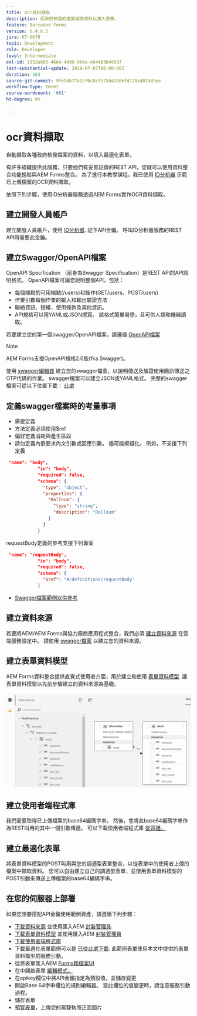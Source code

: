 ```yaml
---
title: ocr資料擷取
description: 從政府核發的檔案擷取資料以填入表單。
feature: Barcoded Forms
version: 6.4,6.5
jira: KT-6679
topic: Development
role: Developer
level: Intermediate
exl-id: 1532a865-4664-40d9-964a-e64463b49587
last-substantial-update: 2019-07-07T00:00:00Z
duration: 163
source-git-commit: 9fef4b77a2c70c8cf525d42686f4120e481945ee
workflow-type: tm+mt
source-wordcount: '661'
ht-degree: 0%

---
```


# ocr資料擷取

自動擷取各種政府核發檔案的資料，以填入最適化表單。

有許多組織提供此服務，只要他們有妥善記錄的REST API，您就可以使用資料整合功能輕鬆與AEM Forms整合。 為了進行本教學課程，我已使用 [ID分析器](https://www.idanalyzer.com/) 示範已上傳檔案的OCR資料擷取。

依照下列步驟，使用ID分析器服務透過AEM Forms實作OCR資料擷取。

## 建立開發人員帳戶

建立開發人員帳戶，使用 [ID分析器](https://portal.idanalyzer.com/signin.html). 記下API金鑰。 呼叫ID分析器服務的REST API時需要此金鑰。

## 建立Swagger/OpenAPI檔案

OpenAPI Specification （前身為Swagger Specification）是REST API的API說明格式。 OpenAPI檔案可讓您說明整個API，包括：

* 每個端點的可用端點(/users)和操作(GET/users、POST/users)
* 作業引數每個作業的輸入和輸出驗證方法
* 聯絡資訊、授權、使用條款及其他資訊。
* API規格可以用YAML或JSON撰寫。 該格式簡單易學，且可供人類和機器讀取。

若要建立您的第一個swagger/OpenAPI檔案，請遵循 [OpenAPI檔案](https://swagger.io/docs/specification/2-0/basic-structure/)

>[!NOTE]
> AEM Forms支援OpenAPI規格2.0版(fka Swagger)。

使用 [swagger編輯器](https://editor.swagger.io/) 建立您的swagger檔案，以說明傳送及驗證使用簡訊傳送之OTP代碼的作業。 swagger檔案可以建立JSON或YAML格式。 完整的swagger檔案可從以下位置下載： [此處](assets/drivers-license-swagger.zip)

## 定義swagger檔案時的考量事項

* 需要定義
* 方法定義必須使用$ref
* 偏好定義消耗與產生區段
* 請勿定義內嵌要求內文引數或回應引數。 儘可能模組化。 例如，不支援下列定義

```json
 "name": "body",
            "in": "body",
            "required": false,
            "schema": {
              "type": "object",
              "properties": {
                "Rollnum": {
                  "type": "string",
                  "description": "Rollnum"
                }
              }
            }
```

requestBody定義的參考支援下列專案

```json
 "name": "requestBody",
            "in": "body",
            "required": false,
            "schema": {
              "$ref": "#/definitions/requestBody"
            }
```

* [Swagger檔案範例以供參考](assets/sample-swagger.json)

## 建立資料來源

若要將AEM/AEM Forms與協力廠商應用程式整合，我們必須 [建立資料來源](https://experienceleague.adobe.com/docs/experience-manager-learn/forms/ic-web-channel-tutorial/parttwo.html) 在雲端服務設定中。 請使用 [swagger檔案](assets/drivers-license-swagger.zip) 以建立您的資料來源。

## 建立表單資料模型

AEM Forms資料整合提供直覺式使用者介面，用於建立和使用 [表單資料模型](https://experienceleague.adobe.com/docs/experience-manager-65/forms/form-data-model/create-form-data-models.html). 讓表單資料模型以先前步驟建立的資料來源為基礎。

![fdm](assets/test-dl-fdm.PNG)

## 建立使用者端程式庫

我們需要取得已上傳檔案的base64編碼字串。 然後，會將此base64編碼字串作為REST叫用的其中一個引數傳遞。
可以下載使用者端程式庫 [從這裡。](assets/drivers-license-client-lib.zip)

## 建立最適化表單

將表單資料模型的POST叫用與您的調適型表單整合，以從表單中的使用者上傳的檔案中擷取資料。 您可以自由建立自己的調適型表單，並使用表單資料模型的POST引動來傳送上傳檔案的base64編碼字串。

## 在您的伺服器上部署

如果您想要搭配API金鑰使用範例資產，請遵循下列步驟：

* [下載資料來源](assets/drivers-license-source.zip) 並使用匯入AEM [封裝管理員](http://localhost:4502/crx/packmgr/index.jsp)
* [下載表單資料模型](assets/drivers-license-fdm.zip) 並使用匯入AEM [封裝管理員](http://localhost:4502/crx/packmgr/index.jsp)
* [下載使用者端程式庫](assets/drivers-license-client-lib.zip)
* 下載最適化表單範例可以是 [已從此處下載](assets/adaptive-form-dl.zip). 此範例表單使用本文中提供的表單資料模型的服務引動。
* 從將表單匯入AEM [Forms和檔案UI](http://localhost:4502/aem/forms.html/content/dam/formsanddocuments)
* 在中開啟表單 [編輯模式。](http://localhost:4502/editor.html/content/forms/af/driverslicenseandpassport.html)
* 在apikey欄位中將API金鑰指定為預設值，並儲存變更
* 開啟Base 64字串欄位的規則編輯器。 當此欄位的值變更時，請注意服務引動過程。
* 儲存表單
* [預覽表單](http://localhost:4502/content/dam/formsanddocuments/driverslicenseandpassport/jcr:content?wcmmode=disabled)，上傳您的駕駛執照正面圖片
